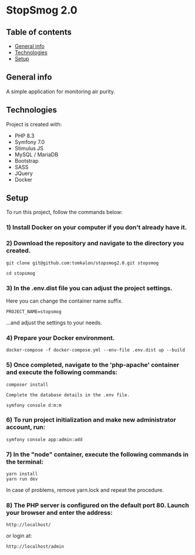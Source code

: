 # StopSmog 2.0

## Table of contents
* [General info](#general-info)
* [Technologies](#technologies)
* [Setup](#setup)

## General info
A simple application for monitoring air purity.

## Technologies
Project is created with:
* PHP 8.3
* Symfony 7.0
* Stimulus JS
* MySQL / MariaDB
* Bootstrap
* SASS
* JQuery
* Docker

## Setup
To run this project, follow the commands below:

### 1) Install Docker on your computer if you don't already have it.

### 2) Download the repository and navigate to the directory you created.

```
git clone git@github.com:tomkalon/stopsmog2.0.git stopsmog

cd stopsmog
```


### 3) In the .env.dist file you can adjust the project settings.

Here you can change the container name suffix.
```
PROJECT_NAME=stopsmog
```

...and adjust the settings to your needs.

### 4) Prepare your Docker environment.

```
docker-compose -f docker-compose.yml --env-file .env.dist up --build
```

### 5) Once completed, navigate to the 'php-apache' container and execute the following commands:
```
composer install

Complete the database details in the .env file.

symfony console d:m:m
```

### 6) To run project initialization and make new administrator account, run:
```
symfony console app:admin:add
```

### 7) In the "node" container, execute the following commands in the terminal:
```
yarn install
yarn run dev
```

In case of problems, remove yarn.lock and repeat the procedure.

### 8) The PHP server is configured on the default port 80. Launch your browser and enter the address:
```
http://localhost/
```

or login at:
```
http://localhost/admin
```
